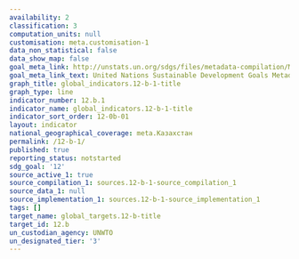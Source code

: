 ```yaml
---
availability: 2
classification: 3
computation_units: null
customisation: meta.customisation-1
data_non_statistical: false
data_show_map: false
goal_meta_link: http://unstats.un.org/sdgs/files/metadata-compilation/Metadata-Goal-12.pdf
goal_meta_link_text: United Nations Sustainable Development Goals Metadata (pdf 782kB)
graph_title: global_indicators.12-b-1-title
graph_type: line
indicator_number: 12.b.1
indicator_name: global_indicators.12-b-1-title
indicator_sort_order: 12-0b-01
layout: indicator
national_geographical_coverage: meta.Казахстан
permalink: /12-b-1/
published: true
reporting_status: notstarted
sdg_goal: '12'
source_active_1: true
source_compilation_1: sources.12-b-1-source_compilation_1
source_data_1: null
source_implementation_1: sources.12-b-1-source_implementation_1
tags: []
target_name: global_targets.12-b-title
target_id: 12.b
un_custodian_agency: UNWTO
un_designated_tier: '3'
---
```

